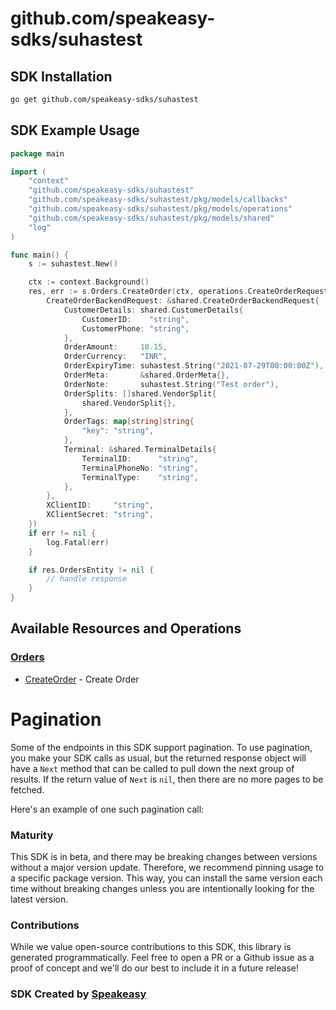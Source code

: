# github.com/speakeasy-sdks/suhastest

<!-- Start SDK Installation -->
## SDK Installation

```bash
go get github.com/speakeasy-sdks/suhastest
```
<!-- End SDK Installation -->

## SDK Example Usage
<!-- Start SDK Example Usage -->
```go
package main

import (
	"context"
	"github.com/speakeasy-sdks/suhastest"
	"github.com/speakeasy-sdks/suhastest/pkg/models/callbacks"
	"github.com/speakeasy-sdks/suhastest/pkg/models/operations"
	"github.com/speakeasy-sdks/suhastest/pkg/models/shared"
	"log"
)

func main() {
	s := suhastest.New()

	ctx := context.Background()
	res, err := s.Orders.CreateOrder(ctx, operations.CreateOrderRequest{
		CreateOrderBackendRequest: &shared.CreateOrderBackendRequest{
			CustomerDetails: shared.CustomerDetails{
				CustomerID:    "string",
				CustomerPhone: "string",
			},
			OrderAmount:     10.15,
			OrderCurrency:   "INR",
			OrderExpiryTime: suhastest.String("2021-07-29T00:00:00Z"),
			OrderMeta:       &shared.OrderMeta{},
			OrderNote:       suhastest.String("Test order"),
			OrderSplits: []shared.VendorSplit{
				shared.VendorSplit{},
			},
			OrderTags: map[string]string{
				"key": "string",
			},
			Terminal: &shared.TerminalDetails{
				TerminalID:      "string",
				TerminalPhoneNo: "string",
				TerminalType:    "string",
			},
		},
		XClientID:     "string",
		XClientSecret: "string",
	})
	if err != nil {
		log.Fatal(err)
	}

	if res.OrdersEntity != nil {
		// handle response
	}
}

```
<!-- End SDK Example Usage -->

<!-- Start SDK Available Operations -->
## Available Resources and Operations


### [Orders](docs/sdks/orders/README.md)

* [CreateOrder](docs/sdks/orders/README.md#createorder) - Create Order
<!-- End SDK Available Operations -->



<!-- Start Dev Containers -->

<!-- End Dev Containers -->



<!-- Start Pagination -->
# Pagination

Some of the endpoints in this SDK support pagination. To use pagination, you make your SDK calls as usual, but the
returned response object will have a `Next` method that can be called to pull down the next group of results. If the
return value of `Next` is `nil`, then there are no more pages to be fetched.

Here's an example of one such pagination call:


<!-- End Pagination -->



<!-- Start Go Types -->

<!-- End Go Types -->

<!-- Placeholder for Future Speakeasy SDK Sections -->



### Maturity

This SDK is in beta, and there may be breaking changes between versions without a major version update. Therefore, we recommend pinning usage
to a specific package version. This way, you can install the same version each time without breaking changes unless you are intentionally
looking for the latest version.

### Contributions

While we value open-source contributions to this SDK, this library is generated programmatically.
Feel free to open a PR or a Github issue as a proof of concept and we'll do our best to include it in a future release!

### SDK Created by [Speakeasy](https://docs.speakeasyapi.dev/docs/using-speakeasy/client-sdks)
